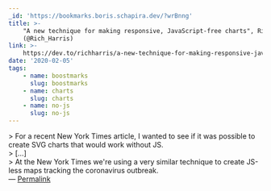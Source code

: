 ```yaml
---
_id: 'https://bookmarks.boris.schapira.dev/?wrBnng'
title: >-
    "A new technique for making responsive, JavaScript-free charts", Rich Harris
    (@Rich_Harris)
link: >-
    https://dev.to/richharris/a-new-technique-for-making-responsive-javascript-free-charts-gmp
date: '2020-02-05'
tags:
    - name: boostmarks
      slug: boostmarks
    - name: charts
      slug: charts
    - name: no-js
      slug: no-js
---
```


&gt; For a recent New York Times article, I wanted to see if it was possible to
create SVG charts that would work without JS.<br /> &gt; […]<br /> &gt; At the
New York Times we're using a very similar technique to create JS-less maps
tracking the coronavirus outbreak. <br>&#8212;
<a href="https://bookmarks.boris.schapira.dev/?wrBnng" title="Permalink">Permalink</a>
